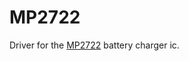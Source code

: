 # MP2722

Driver for the [MP2722](https://www.monolithicpower.com/en/mp2722.html) battery charger ic.